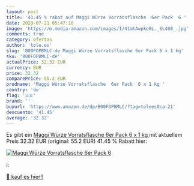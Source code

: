 ```yaml
---
layout: post
title: '41.45 % rabat auf Maggi Würze Vorratsflasche  6er Pack  6 '
date: 2020-07-21 05:47:10
image: 'https://m.media-amazon.com/images/I/41mtAwpke0L._SL400_.jpg'
comments: true
category: ofertas
author: 'tole.es'
slug: 'B00FOPBMLC-de Maggi Würze Vorratsflasche 6er Pack 6 x 1 kg'
sku: 'B00FOPBMLC-de'
actualPrice: 32.32 EUR
currency: EUR
price: 32.32
comparePrice: 55.2 EUR
prodname: 'Maggi Würze Vorratsflasche  6er Pack  6 x 1 kg '
country: 'de'
flag: '🇩🇪'
brand: ''
buyurl: 'https://www.amazon.de/dp/B00FOPBMLC/?tag=tolees0ca-21'
descuento: '41.45'
average: '32.32'
---
```


Es gibt ein [Maggi Würze Vorratsflasche  6er Pack  6 x 1 kg ](https://www.amazon.de/dp/B00FOPBMLC/?tag=tolees0ca-21) mit aktuellem Preis 32.32 EUR (original: 55.2 EUR) 41.45 % Rabatt hier:

[![Maggi Würze Vorratsflasche  6er Pack  6 ](https://m.media-amazon.com/images/I/41mtAwpke0L._SL400_.jpg)](https://www.amazon.de/dp/B00FOPBMLC/?tag=tolees0ca-21)

ℹ️:


[🛒 kauf es hier!!](https://www.amazon.de/dp/B00FOPBMLC/?tag=tolees0ca-21)
